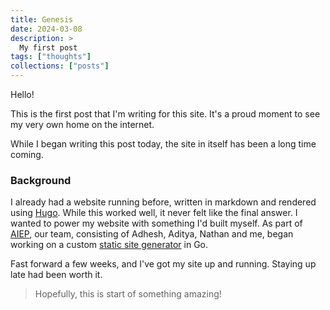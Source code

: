 ```yaml
---
title: Genesis
date: 2024-03-08
description: >
  My first post
tags: ["thoughts"]
collections: ["posts"]
---
```


Hello!

This is the first post that I'm writing for this site. It's a proud moment to see my very own home on the internet.

While I began writing this post today, the site in itself has been a long time coming.

### Background

I already had a website running before, written in markdown and rendered using [Hugo](https://gohugo.io). While this worked well, it never felt like the final answer. I wanted to power my website with something I'd built myself.
As part of [AIEP](https://acmpesuecc.github.io/aiep), our team, consisting of Adhesh, Aditya, Nathan and me, began working on a custom [static site generator](https://github.com/anna-ssg/anna) in Go.

Fast forward a few weeks, and I've got my site up and running. Staying up late had been worth it.

> Hopefully, this is start of something amazing!
